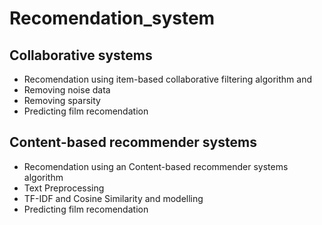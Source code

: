 # Recomendation_system

## Collaborative systems
* Recomendation using item-based collaborative filtering algorithm and 
* Removing noise data
* Removing sparsity
* Predicting film recomendation

## Content-based recommender systems
* Recomendation using an Content-based recommender systems algorithm
* Text Preprocessing
* TF-IDF and Cosine Similarity and modelling
* Predicting film recomendation
